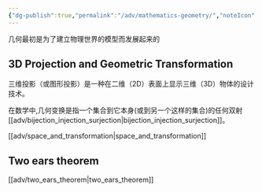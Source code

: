```yaml
---
{"dg-publish":true,"permalink":"/adv/mathematics-geometry/","noteIcon":""}
---
```



几何最初是为了建立物理世界的模型而发展起来的


## 3D Projection and Geometric Transformation

三维投影（或图形投影）是一种在二维（2D）表面上显示三维（3D）物体的设计技术。

在数学中,几何变换是指一个集合到它本身(或到另一个这样的集合)的任何双射 [[adv/bijection_injection_surjection\|bijection_injection_surjection]]。


[[adv/space_and_transformation\|space_and_transformation]]

## Two ears theorem

[[adv/two_ears_theorem\|two_ears_theorem]]
